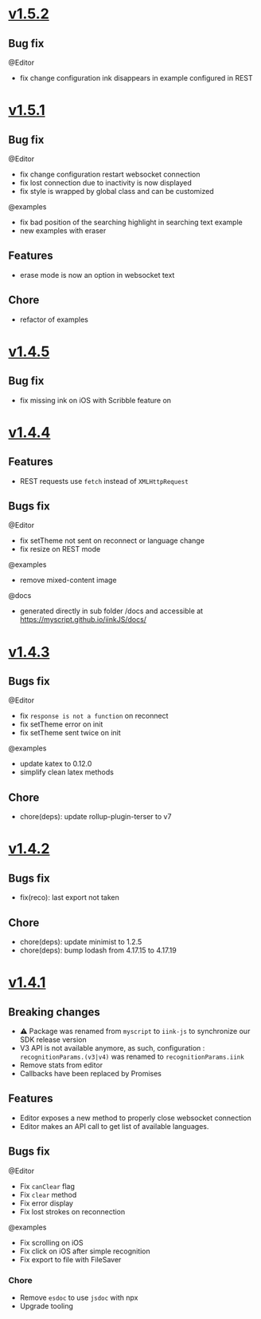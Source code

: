 # [v1.5.2](https://github.com/MyScript/iinkJS/tree/v1.5.2)

## Bug fix
@Editor
- fix change configuration ink disappears in example configured in REST

# [v1.5.1](https://github.com/MyScript/iinkJS/tree/v1.5.1)

## Bug fix
@Editor
- fix change configuration restart websocket connection
- fix lost connection due to inactivity is now displayed
- fix style is wrapped by global class and can be customized

@examples
- fix bad position of the searching highlight in searching text example
- new examples with eraser

## Features
- erase mode is now an option in websocket text

## Chore
- refactor of examples

# [v1.4.5](https://github.com/MyScript/iinkJS/tree/v1.4.5)

## Bug fix

- fix missing ink on iOS with Scribble feature on

# [v1.4.4](https://github.com/MyScript/iinkJS/tree/v1.4.4)

## Features

- REST requests use `fetch` instead of `XMLHttpRequest`

## Bugs fix

@Editor
- fix setTheme not sent on reconnect or language change
- fix resize on REST mode

@examples
- remove mixed-content image

@docs
- generated directly in sub folder /docs and accessible at https://myscript.github.io/iinkJS/docs/

# [v1.4.3](https://github.com/MyScript/iinkJS/tree/v1.4.3)

## Bugs fix

@Editor
- fix `response is not a function` on reconnect
- fix setTheme error on init
- fix setTheme sent twice on init

@examples
- update katex to 0.12.0
- simplify clean latex methods

## Chore

- chore(deps): update rollup-plugin-terser to v7

# [v1.4.2](https://github.com/MyScript/iinkJS/tree/v1.4.2)

## Bugs fix

- fix(reco): last export not taken

## Chore

- chore(deps): update minimist to 1.2.5
- chore(deps): bump lodash from 4.17.15 to 4.17.19

# [v1.4.1](https://github.com/MyScript/iinkJS/tree/v1.4.1)

## Breaking changes

- ⚠ Package was renamed from `myscript` to `iink-js` to synchronize our SDK release version
- V3 API is not available anymore, as such, configuration : `recognitionParams.(v3|v4)` was renamed to `recognitionParams.iink`
- Remove stats from editor
- Callbacks have been replaced by Promises

## Features

- Editor exposes a new method to properly close websocket connection
- Editor makes an API call to get list of available languages.

## Bugs fix

@Editor
- Fix `canClear` flag
- Fix `clear` method
- Fix error display
- Fix lost strokes on reconnection

@examples
- Fix scrolling on iOS
- Fix click on iOS after simple recognition
- Fix export to file with FileSaver

### Chore 

- Remove `esdoc` to use `jsdoc` with npx
- Upgrade tooling
